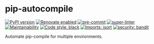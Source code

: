 # pip-autocompile

[![PyPI version](https://img.shields.io/pypi/v/pip-autocompile.svg)](https://pypi.org/project/pip-autocompile/)
[![Renovate enabled](https://img.shields.io/badge/renovate-enabled-brightgreen.svg)](https://renovatebot.com/)
[![pre-commit](https://github.com/KSmanis/pip-autocompile/workflows/pre-commit/badge.svg)](https://github.com/KSmanis/pip-autocompile/actions?workflow=pre-commit)
[![super-linter](https://github.com/KSmanis/pip-autocompile/workflows/super-linter/badge.svg)](https://github.com/KSmanis/pip-autocompile/actions?workflow=super-linter)
[![Maintainability](https://api.codeclimate.com/v1/badges/87818991157d33ec5421/maintainability)](https://codeclimate.com/github/KSmanis/pip-autocompile/maintainability)
[![Code style: black](https://img.shields.io/badge/code%20style-black-000000.svg)](https://github.com/psf/black)
[![Imports: isort](https://img.shields.io/badge/%20imports-isort-%231674b1?style=flat&labelColor=ef8336)](https://pycqa.github.io/isort/)
[![security: bandit](https://img.shields.io/badge/security-bandit-yellow.svg)](https://github.com/PyCQA/bandit)

Automate pip-compile for multiple environments.
